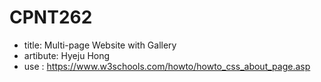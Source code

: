 # CPNT262
- title: Multi-page Website with Gallery
- artibute: Hyeju Hong
- use : https://www.w3schools.com/howto/howto_css_about_page.asp


